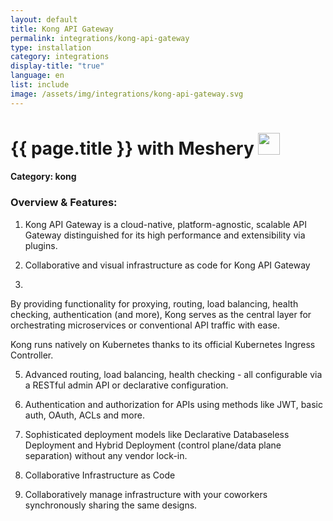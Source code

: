 ```yaml
---
layout: default
title: Kong API Gateway
permalink: integrations/kong-api-gateway
type: installation
category: integrations
display-title: "true"
language: en
list: include
image: /assets/img/integrations/kong-api-gateway.svg
---
```


<h1>{{ page.title }} with Meshery <img src="{{ page.image }}" style="width: 35px; height: 35px;" /></h1>


#### Category: kong

### Overview & Features:
1. Kong API Gateway is a cloud-native, platform-agnostic, scalable API Gateway distinguished for its high performance and extensibility via plugins.

2. Collaborative and visual infrastructure as code for Kong API Gateway

4. 
By providing functionality for proxying, routing, load balancing, health checking, authentication (and more), Kong serves as the central layer for orchestrating microservices or conventional API traffic with ease.



Kong runs natively on Kubernetes thanks to its official Kubernetes Ingress Controller.


5. Advanced routing, load balancing, health checking - all configurable via a RESTful admin API or declarative configuration.

6. Authentication and authorization for APIs using methods like JWT, basic auth, OAuth, ACLs and more.

7. Sophisticated deployment models like Declarative Databaseless Deployment and Hybrid Deployment (control plane/data plane separation) without any vendor lock-in.

8. Collaborative Infrastructure as Code

9. Collaboratively manage infrastructure with your coworkers synchronously sharing the same designs.

